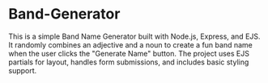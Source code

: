 # Band-Generator
This is a simple Band Name Generator built with Node.js, Express, and EJS. It randomly combines an adjective and a noun to create a fun band name when the user clicks the "Generate Name" button. The project uses EJS partials for layout, handles form submissions, and includes basic styling support.
